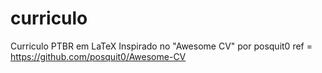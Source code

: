 # curriculo
Curriculo PTBR em LaTeX
Inspirado no "Awesome CV" por posquit0
ref = https://github.com/posquit0/Awesome-CV
